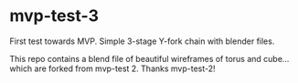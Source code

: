# mvp-test-3
First test towards MVP. Simple 3-stage Y-fork chain with blender files.

This repo contains a blend file of beautiful wireframes of torus and cube… which are forked from mvp-test 2. Thanks mvp-test-2!
